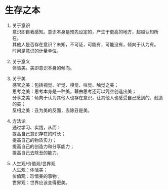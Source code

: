 # 生存之本

1. 关于意识  
意识即自我感知。意识本身是预先设定的，产生于更高的地方，超越认知所在。  
其他人是否存在意识？未知，不可证，可能有，可能没有，倾向于认为有。  
时间是意识的计量单位。  

2. 关于意义  
体验美。美即意识本身的倾向。  

3. 关于美  
感官之美：包括视觉、听觉、嗅觉、味觉、触觉之美；  
思考之美：思考本身是一种美，藉由思考还可以凭空创造出美；  
分享之美：倾向于认为其他人也存在意识，让其他人也感受自己感到的、创造的美；  
反相之美：丑为美的反面，去除丑是美。  

4. 方法论  
通过学习、实践，从而：  
提高自己意识存在的时长；  
提高自己的物质实力；  
提高自己的创造力和分享能力；  
提高自己去除丑的能力。  

5. 人生观/价值观/世界观  
人生观：体验美；  
价值观：珍惜美的事物；  
世界观：世界应该变得更美。